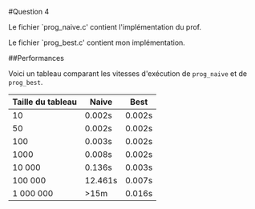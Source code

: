 #Question 4

Le fichier `prog_naive.c' contient l'implémentation du prof.

Le fichier `prog_best.c' contient mon implémentation.

##Performances

Voici un tableau comparant les vitesses d'exécution de `prog_naive` et de `prog_best`.

| Taille du tableau | Naive | Best |
|-------------------|-------|------|
| 10 | 0.002s | 0.002s |
| 50 | 0.002s | 0.002s |
| 100 | 0.003s | 0.002s |
| 1000 | 0.008s | 0.002s |
| 10 000 | 0.136s | 0.003s |
| 100 000 | 12.461s | 0.007s |
| 1 000 000 | >15m | 0.016s |
